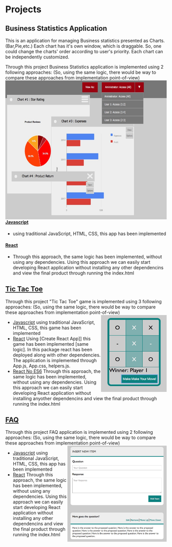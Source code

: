 # Projects

## Business Statistics Application
This is an application for managing Business statistics presented as Charts.(Bar,Pie,etc.) Each chart has it's own window, which is draggable. So, one could change the charts' order according to user's priority. Each chart can be independently customized.

Through this project Business Statistics application is implemented using 2 following approaches: (So, using the same logic, there would be way to compare these approaches from implementation point-of-view)
<img src="Business%20Statistics/statistics.jpeg" align="right" width="600" height="434"/>
#### [Javascript](https://github.com/HamidHeyde/ReactJs/tree/master/Business%20Statistics/JavaScript)
* using traditional JavaScript, HTML, CSS, this app has been implemented

#### [React](https://github.com/HamidHeyde/ReactJs/tree/master/Business%20Statistics/React)
* Through this approach, the same logic has been implemented, without using any dependencies. Using this approach we can easily start developing React application without installing any other dependencins and view the final product through running the index.html

## [Tic Tac Toe](https://github.com/HamidHeyde/ReactJs/tree/master/TicTacToe)
Through this project "Tic Tac Toe" game is implemented using 3 following approaches: (So, using the same logic, there would be way to compare these approaches from implementation point-of-view)
<img src="TicTacToe/tictactoe.jpeg" align="right" width="205" height="240"/>
* [Javascript](https://github.com/HamidHeyde/ReactJs/tree/master/TicTacToe/JavaScript)
using traditional JavaScript, HTML, CSS, this game has been implemented
* [React](https://github.com/HamidHeyde/ReactJs/tree/master/TicTacToe/React)
Using [Create React App]] this game has been implemented [same logic]. In this package react has been deployed along with other dependencies. The application is implemented through App.js, App.css, helpers.js.
* [React No ES6](https://github.com/HamidHeyde/ReactJs/tree/master/TicTacToe/ReactNoEs6)
Through this approach, the same logic has been implemented, without using any dependencies. Using this approach we can easily start developing React application without installing anyother dependencins and view the final product through running the index.html

## [FAQ](https://github.com/HamidHeyde/ReactJs/tree/master/FAQ)
Through this project FAQ application is implemented using 2 following approaches: (So, using the same logic, there would be way to compare these approaches from implementation point-of-view)
<img src="FAQ/faq.jpeg" align="right" width="310" height="300"/>
* [Javascript](https://github.com/HamidHeyde/ReactJs/tree/master/FAQ/JavaScript)
using traditional JavaScript, HTML, CSS, this app has been implemented
* [React](https://github.com/HamidHeyde/ReactJs/tree/master/FAQ/React)
Through this approach, the same logic has been implemented, without using any dependencies. Using this approach we can easily start developing React application without installing any other dependencins and view the final product through running the index.html